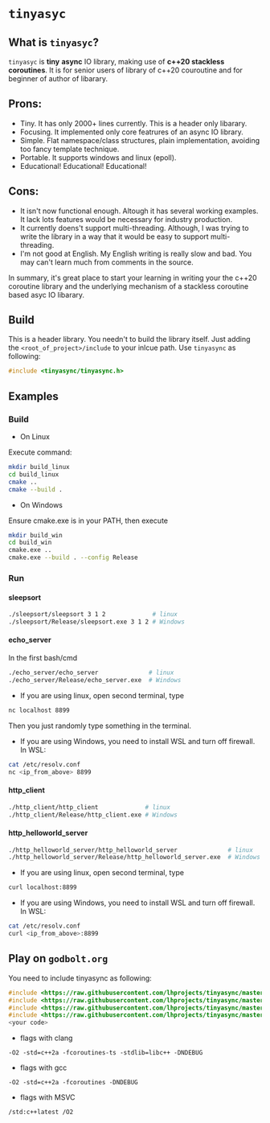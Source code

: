 
# `tinyasyc`

## What is `tinyasyc`?

`tinyasyc` is **tiny** **async** IO library, making use of **c++20 stackless coroutines**. It is for senior users of library of c++20 couroutine and for beginner of author of libarary. 

## Prons:

* Tiny. It has only 2000+ lines currently. This is a header only libarary.
* Focusing. It implemented only core featrures of an async IO library.
* Simple. Flat namespace/class structures, plain implementation, avoiding too fancy template technique.
* Portable. It supports windows and linux (epoll). 
* Educational! Educational! Educational!
 
## Cons:
* It isn't now functional enough. Altough it has several working examples. It lack lots features would be necessary for industry production.
* It currently doens't support multi-threading. Although, I was trying to write the library in a way that it would be easy to support multi-threading.
* I'm not good at English. My English writing is really slow and bad. You may can't learn much from comments in the source.

In summary, it's great place to start your learning in writing your the c++20 coroutine library and the underlying mechanism of a stackless coroutine based asyc IO libarary.

## Build

This is a header library. You needn't to build the library itself. Just adding the `<root_of_project>/include` to your inlcue path. Use `tinyasync` as following:
```c++
#include <tinyasync/tinyasync.h>
```
## Examples

### Build
* On Linux

Execute command:
```bash
mkdir build_linux
cd build_linux
cmake ..
cmake --build .
```
* On Windows

Ensure cmake.exe is in your PATH, then execute
```bash
mkdir build_win
cd build_win
cmake.exe ..
cmake.exe --build . --config Release
```

### Run
#### sleepsort
```bash
./sleepsort/sleepsort 3 1 2             # linux
./sleepsort/Release/sleepsort.exe 3 1 2 # Windows
```

#### echo_server
In the first bash/cmd
```bash
./echo_server/echo_server              # linux
./echo_server/Release/echo_server.exe  # Windows
```

* If you are using linux, open second terminal, type
```bash
nc localhost 8899
```
Then you just randomly type something in the terminal.
* If you are using Windows, you need to install WSL and turn off firewall. In WSL:
```bash
cat /etc/resolv.conf
nc <ip_from_above> 8899
```

#### http_client
```bash
./http_client/http_client             # linux
./http_client/Release/http_client.exe # Windows
```

#### http_helloworld_server
```bash
./http_helloworld_server/http_helloworld_server              # linux
./http_helloworld_server/Release/http_helloworld_server.exe  # Windows
```

* If you are using linux, open second terminal, type
```bash
curl localhost:8899
```
* If you are using Windows, you need to install WSL and turn off firewall. In WSL:
```bash
cat /etc/resolv.conf
curl <ip_from_above>:8899
```

## Play on `godbolt.org`

You need to include tinyasync as following:
```c++
#include <https://raw.githubusercontent.com/lhprojects/tinyasync/master/include/tinyasync/basics.h>
#include <https://raw.githubusercontent.com/lhprojects/tinyasync/master/include/tinyasync/task.h>
#include <https://raw.githubusercontent.com/lhprojects/tinyasync/master/include/tinyasync/awaiters.h>
#include <https://raw.githubusercontent.com/lhprojects/tinyasync/master/include/tinyasync/mutex.h>
<your code>
```

* flags with clang
```
-O2 -std=c++2a -fcoroutines-ts -stdlib=libc++ -DNDEBUG
```
* flags with gcc
```
-O2 -std=c++2a -fcoroutines -DNDEBUG
```
* flags with MSVC
```
/std:c++latest /O2
```
